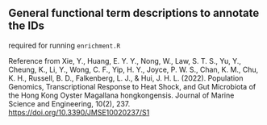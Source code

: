 ## General functional term descriptions to annotate the IDs

required for running `enrichment.R`

Reference from Xie, Y., Huang, E. Y. Y., Nong, W., Law, S. T. S., Yu, Y., Cheung, K., Li, Y., Wong, C. F., Yip, H. Y., Joyce, P. W. S., Chan, K. M., Chu, K. H., Russell, B. D., Falkenberg, L. J., & Hui, J. H. L. (2022). Population Genomics, Transcriptional Response to Heat Shock, and Gut Microbiota of the Hong Kong Oyster Magallana hongkongensis. Journal of Marine Science and Engineering, 10(2), 237. https://doi.org/10.3390/JMSE10020237/S1
